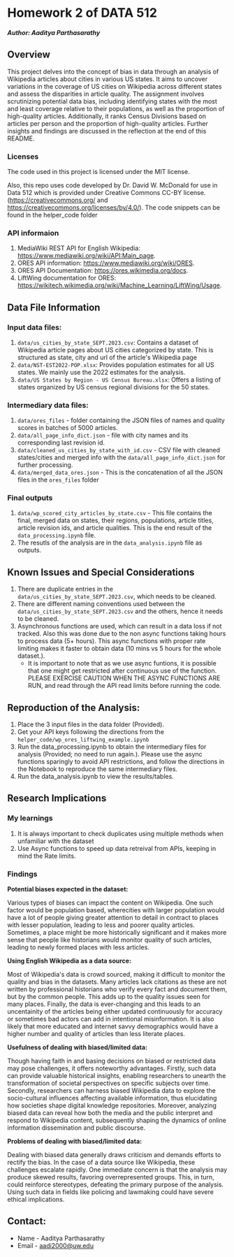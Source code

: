 # Homework 2 of DATA 512
##### Author: Aaditya Parthasarathy

## Overview

This project delves into the concept of bias in data through an analysis of Wikipedia articles about cities in various US states. It aims to uncover variations in the coverage of US cities on Wikipedia across different states and assess the disparities in article quality. The assignment involves scrutinizing potential data bias, including identifying states with the most and least coverage relative to their populations, as well as the proportion of high-quality articles. Additionally, it ranks Census Divisions based on articles per person and the proportion of high-quality articles. Further insights and findings are discussed in the reflection at the end of this README.


### Licenses
The code used in this project is licensed under the MIT license. 

Also, this repo uses code developed by Dr. David W. McDonald for use in Data 512 which is provided under Creative Commons CC-BY license. (https://creativecommons.org/ and https://creativecommons.org/licenses/by/4.0/). The code snippets can be found in the helper_code folder

### API informaion

1. MediaWiki REST API for English Wikipedia: https://www.mediawiki.org/wiki/API:Main_page.
2. ORES API information: https://www.mediawiki.org/wiki/ORES.
3. ORES API Documentation: https://ores.wikimedia.org/docs.
4. LiftWing documentation for ORES: https://wikitech.wikimedia.org/wiki/Machine_Learning/LiftWing/Usage.


## Data File Information

### Input data files:

1. `data/us_cities_by_state_SEPT.2023.csv`: Contains a dataset of Wikipedia article pages about US cities categorized by state. This is structured as state, city and url of the article's Wikipedia page
2. `data/NST-EST2022-POP.xlsx`: Provides population estimates for all US states. We mainly use the 2022 estimates for the analysis.
3. `data/US States by Region - US Census Bureau.xlsx`: Offers a listing of states organized by US census regional divisions for the 50 states.

### Intermediary data files:

1. `data/ores_files` - folder containing the JSON files of names and quality scores in batches of 5000 articles.
2. `data/all_page_info_dict.json` - file with city names and its corresponding last revision id.
3. `data/cleaned_us_cities_by_state_with_id.csv` - CSV file with cleaned states/cities and merged info with the `data/all_page_info_dict.json` for further processing.
4. `data/merged_data_ores.json` - This is the concatenation of all the JSON files in the `ores_files` folder

### Final outputs

1. `data/wp_scored_city_articles_by_state.csv` - This file contains the final, merged data on states, their regions, populations, article titles, article revision ids, and article qualities. This is the end result of the `data_processing.ipynb` file.
2. The resutls of the analysis are in the `data_analysis.ipynb` file as outputs.

## Known Issues and Special Considerations

1. There are duplicate entries in the `data/us_cities_by_state_SEPT.2023.csv`, which needs to be cleaned.
2. There are different naming conventions used between the `data/us_cities_by_state_SEPT.2023.csv` and the others, hence it needs to be cleaned.
3. Asynchronous functions are used, which can result in a data loss if not tracked. Also this was done due to the non async functions taking hours to process data (5+ hours). This async functions with proper rate limiting makes it faster to obtain data (10 mins vs 5 hours for the whole dataset.).
    - It is important to note that as we use async funtions, it is possible that one might get restricted after continuous use of the function. PLEASE EXERCISE CAUTION WHEN THE ASYNC FUNCTIONS ARE RUN, and read through the API read limits before running the code.


## Reproduction of the Analysis:

1. Place the 3 input files in the data folder (Provided).
2. Get your API keys following the directions from the `helper_code/wp_ores_liftwing_example.ipynb`
3. Run the data_processing.ipynb to obtain the intermediary files for analysis (Provided; no need to run again.). Please use the async functions sparingly to avoid API restrictions, and follow the directions in the Notebook to reproduce the same intermediary files.
4. Run the data_analysis.ipynb to view the results/tables.


## Research Implications

### My learnings

1. It is always important to check duplicates using multiple methods when unfamiliar with the dataset
2. Use Async functions to speed up data retreival from APIs, keeping in mind the Rate limits.

### Findings

**Potential biases expected in the dataset:**

Various types of biases can impact the content on Wikipedia. One such factor would be population based, wherecities with larger population would have a lot of people giving greater attention to detail in contract to places with lesser population, leading to less and poorer quality articles. Sometimes, a place might be more historically significant and it makes more sense that people like historians would monitor quality of such articles, leading to newly formed places with less articles.

**Using English Wikipedia as a data source:**

Most of Wikipedia's data is crowd sourced, making it difficult to monitor the quality and bias in the datasets. Many articles lack citations as these are not written by professional historians who verify every fact and document them, but by the common people. This adds up to the quality issues seen for many places. Finally, the data is ever-changing and this leads to an uncentainity of the articles being either updated continuously for accuracy or sometimes bad actors can add in intentional misinformation. It is also likely that more educated and internet savvy demographics would have a higher number and quality of articles than less literate places.

**Usefulness of dealing with biased/limited data:**

Though having faith in and basing decisions on biased or restricted data may pose challenges, it offers noteworthy advantages. Firstly, such data can provide valuable historical insights, enabling researchers to unearth the transformation of societal perspectives on specific subjects over time. Secondly, researchers can harness biased Wikipedia data to explore the socio-cultural influences affecting available information, thus elucidating how societies shape digital knowledge repositories. Moreover, analyzing biased data can reveal how both the media and the public interpret and respond to Wikipedia content, subsequently shaping the dynamics of online information dissemination and public discourse.

**Problems of dealing with biased/limited data:**

Dealing with biased data generally draws criticism and demands efforts to rectify the bias. In the case of a data source like Wikipedia, these challenges escalate rapidly. One immediate concern is that the analysis may produce skewed results, favoring overrepresented groups. This, in turn, could reinforce stereotypes, defeating the primary purpose of the analysis. Using such data in fields like policing and lawmaking could have severe ethical implications.


## Contact:
- Name - Aaditya Parthasarathy
- Email - aadi2000@uw.edu